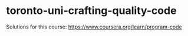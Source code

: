 # toronto-uni-crafting-quality-code
Solutions for this course: https://www.coursera.org/learn/program-code
